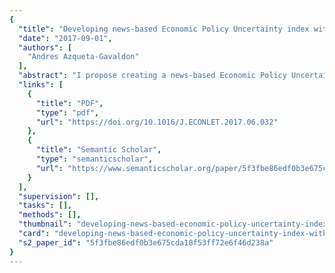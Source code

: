 ```yaml
---
{
  "title": "Developing news-based Economic Policy Uncertainty index with unsupervised machine learning",
  "date": "2017-09-01",
  "authors": [
    "Andres Azqueta-Gavaldon"
  ],
  "abstract": "I propose creating a news-based Economic Policy Uncertainty (EPU) index by employing an unsupervised algorithm able to deduce the subject of each article without the need for pre-labeled data.",
  "links": [
    {
      "title": "PDF",
      "type": "pdf",
      "url": "https://doi.org/10.1016/J.ECONLET.2017.06.032"
    },
    {
      "title": "Semantic Scholar",
      "type": "semanticscholar",
      "url": "https://www.semanticscholar.org/paper/5f3fbe86edf0b3e675cda18f53ff72e6f46d238a"
    }
  ],
  "supervision": [],
  "tasks": [],
  "methods": [],
  "thumbnail": "developing-news-based-economic-policy-uncertainty-index-with-unsupervised-machine-learning-thumb.jpg",
  "card": "developing-news-based-economic-policy-uncertainty-index-with-unsupervised-machine-learning-card.jpg",
  "s2_paper_id": "5f3fbe86edf0b3e675cda18f53ff72e6f46d238a"
}
---
```


